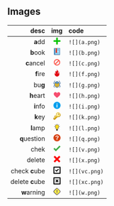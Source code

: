 ## Images

| desc           | img           | code           |
| -------------: | :-----------: | :------------- |
| **a**dd        |  ![](a.png)   |  `![](a.png)`  |
| **b**ook       |  ![](b.png)   |  `![](b.png)`  |
| **c**ancel     |  ![](c.png)   |  `![](c.png)`  |
| **f**ire       |  ![](f.png)   |  `![](f.png)`  |
| bu**g**        |  ![](g.png)   |  `![](g.png)`  |
| **h**eart      |  ![](h.png)   |  `![](h.png)`  |
| **i**nfo       |  ![](i.png)   |  `![](i.png)`  |
| **k**ey        |  ![](k.png)   |  `![](k.png)`  |
| **l**amp       |  ![](l.png)   |  `![](l.png)`  |
| **q**uestion   |  ![](q.png)   |  `![](q.png)`  |
| chek           |  ![](v.png)   |  `![](v.png)`  |
| delete         |  ![](x.png)   |  `![](x.png)`  |
| check **c**ube |  ![](vc.png)  |  `![](vc.png)` |
| delete **c**ube|  ![](xc.png)  |  `![](xc.png)` |
| **w**arning    |  ![](w.png)   |  `![](w.png)`  |
